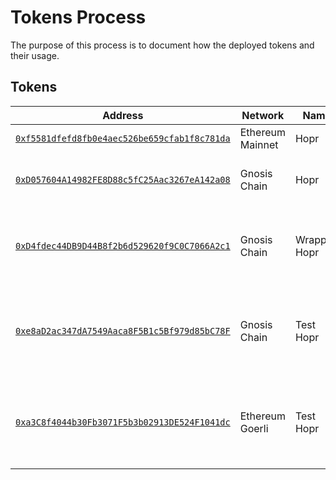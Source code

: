 # Tokens Process

The purpose of this process is to document how the deployed tokens and their
usage.

## Tokens

| Address                                                   | Network          | Name         | Symbol | Description                                                          |
| --------------------------------------------------------- | ---------------- | ------------ | ------ | -------------------------------------------------------------------- |
| [`0xf5581dfefd8fb0e4aec526be659cfab1f8c781da`][es_hopr]   | Ethereum Mainnet | Hopr         | Hopr   | Main token.                                                          |
| [`0xD057604A14982FE8D88c5fC25Aac3267eA142a08`][bs_xhopr]  | Gnosis Chain     | Hopr         | xHopr  | Bridged token from Ethereum Mainnet.                                 |
| [`0xD4fdec44DB9D44B8f2b6d529620f9C0C7066A2c1`][bs_wxhopr] | Gnosis Chain     | Wrapped Hopr | wxHopr | ERC777 version of xHopr. E.g. used in staking rewards.               |
| [`0xe8aD2ac347dA7549Aaca8F5B1c5Bf979d85bC78F`][bs_txhopr] | Gnosis Chain     | Test Hopr    | txHopr | Used for integration testing by various systems. Minted as required. |
| [`0xa3C8f4044b30Fb3071F5b3b02913DE524F1041dc`][esg_txhopr] | Ethereum Goerli | Test Hopr    | txHopr | Used for integration testing by various systems. Minted as required. |

[es_hopr]: https://etherscan.io/token/0xf5581dfefd8fb0e4aec526be659cfab1f8c781da
[bs_txhopr]: https://blockscout.com/xdai/mainnet/address/0xe8aD2ac347dA7549Aaca8F5B1c5Bf979d85bC78F
[bs_wxhopr]: https://blockscout.com/xdai/mainnet/address/0xD4fdec44DB9D44B8f2b6d529620f9C0C7066A2c1
[bs_xhopr]: https://blockscout.com/xdai/mainnet/address/0xD057604A14982FE8D88c5fC25Aac3267eA142a08
[esg_txhopr]: https://goerli.etherscan.io/token/0xa3C8f4044b30Fb3071F5b3b02913DE524F1041dc
